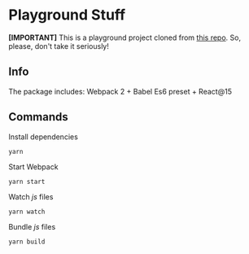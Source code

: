# Playground Stuff
**[IMPORTANT]** This is a playground project cloned from [this repo](https://github.com/domenicofalco/starter-kit).
So, please, don't take it seriously!

## Info
The package includes: Webpack 2 + Babel Es6 preset + React@15

## Commands
Install dependencies
```
yarn
```
Start Webpack
```
yarn start
```
Watch _js_ files
```
yarn watch
```
Bundle _js_ files
```
yarn build
```
